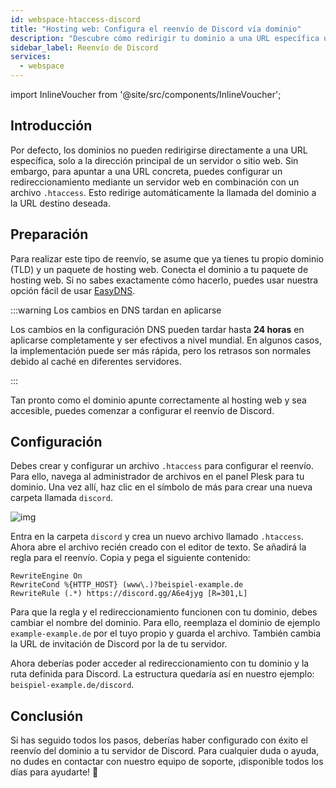 ```yaml
---
id: webspace-htaccess-discord
title: "Hosting web: Configura el reenvío de Discord vía dominio"
description: "Descubre cómo redirigir tu dominio a una URL específica usando la configuración del servidor web para un reenvío sin complicaciones → Aprende más ahora"
sidebar_label: Reenvío de Discord
services:
  - webspace
---
```


import InlineVoucher from '@site/src/components/InlineVoucher';

## Introducción

Por defecto, los dominios no pueden redirigirse directamente a una URL específica, solo a la dirección principal de un servidor o sitio web. Sin embargo, para apuntar a una URL concreta, puedes configurar un redireccionamiento mediante un servidor web en combinación con un archivo `.htaccess`. Esto redirige automáticamente la llamada del dominio a la URL destino deseada.

<InlineVoucher />

## Preparación

Para realizar este tipo de reenvío, se asume que ya tienes tu propio dominio (TLD) y un paquete de hosting web. Conecta el dominio a tu paquete de hosting web. Si no sabes exactamente cómo hacerlo, puedes usar nuestra opción fácil de usar [EasyDNS](domain-easydns.md).

:::warning Los cambios en DNS tardan en aplicarse

Los cambios en la configuración DNS pueden tardar hasta **24 horas** en aplicarse completamente y ser efectivos a nivel mundial. En algunos casos, la implementación puede ser más rápida, pero los retrasos son normales debido al caché en diferentes servidores.

:::

Tan pronto como el dominio apunte correctamente al hosting web y sea accesible, puedes comenzar a configurar el reenvío de Discord.

## Configuración

Debes crear y configurar un archivo `.htaccess` para configurar el reenvío. Para ello, navega al administrador de archivos en el panel Plesk para tu dominio. Una vez allí, haz clic en el símbolo de más para crear una nueva carpeta llamada `discord`.

![img](https://screensaver01.zap-hosting.com/index.php/s/ZAJAd7EXp7yJE64/download)

Entra en la carpeta `discord` y crea un nuevo archivo llamado `.htaccess`. Ahora abre el archivo recién creado con el editor de texto. Se añadirá la regla para el reenvío. Copia y pega el siguiente contenido:
```
RewriteEngine On
RewriteCond %{HTTP_HOST} (www\.)?beispiel-example.de
RewriteRule (.*) https://discord.gg/A6e4jyg [R=301,L]
```

Para que la regla y el redireccionamiento funcionen con tu dominio, debes cambiar el nombre del dominio. Para ello, reemplaza el dominio de ejemplo `example-example.de` por el tuyo propio y guarda el archivo. También cambia la URL de invitación de Discord por la de tu servidor.

Ahora deberías poder acceder al redireccionamiento con tu dominio y la ruta definida para Discord. La estructura quedaría así en nuestro ejemplo: `beispiel-example.de/discord`.

## Conclusión

Si has seguido todos los pasos, deberías haber configurado con éxito el reenvío del dominio a tu servidor de Discord. Para cualquier duda o ayuda, no dudes en contactar con nuestro equipo de soporte, ¡disponible todos los días para ayudarte! 🙂

<InlineVoucher />
